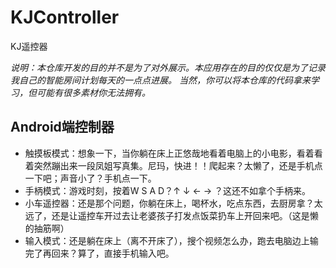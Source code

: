 KJController
================

KJ遥控器

*说明：本仓库开发的目的并不是为了对外展示。本应用存在的目的仅仅是为了记录我自己的智能房间计划每天的一点点进展。
当然，你可以将本仓库的代码拿来学习，但可能有很多素材你无法拥有。*

## Android端控制器
* 触摸板模式：想象一下，当你躺在床上正悠哉地看着电脑上的小电影，看着看着突然蹦出来一段凤姐写真集。尼玛，快进！！爬起来？太懒了，还是手机点一下吧；声音小了？手机点一下。<br>
* 手柄模式：游戏时刻，按着W S A D？↑ ↓ ← → ？这还不如拿个手柄来。<br>
* 小车遥控器：还是那个问题，你躺在床上，喝杯水，吃点东西，去厨房拿？太远了，还是让遥控车开过去让老婆孩子打发点饭菜扔车上开回来吧。（这是懒的抽筋啊）<br>
* 输入模式：还是躺在床上（离不开床了），搜个视频怎么办，跑去电脑边上输完了再回来？算了，直接手机输入吧。<br>
